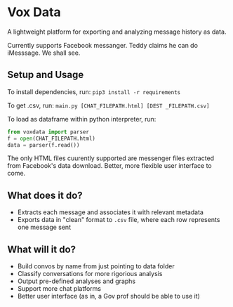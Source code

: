 # Vox Data 

A lightweight platform for exporting and analyzing message history as data. 

Currently supports Facebook messanger. Teddy claims he can do iMesssage. We shall see. 

## Setup and Usage
To install dependencies, run: `pip3 install -r requirements`

To get .csv, run: `main.py [CHAT_FILEPATH.html] [DEST _FILEPATH.csv]`

To load as dataframe within python interpreter, run: 
```python
from voxdata import parser
f = open(CHAT_FILEPATH.html)
data = parser(f.read())
```

The only HTML files cuurently supported are messenger files extracted from Facebook's data download. Better, more flexible user interface to come.

## What does it do?

* Extracts each message and associates it with relevant metadata
* Exports data in "clean" format to `.csv` file, where each row represents one message sent 

## What will it do?
* Build convos by name from just pointing to data folder 
* Classify conversations for more rigorious analysis
* Output pre-defined analyses and graphs 
* Support more chat platforms
* Better user interface (as in, a Gov prof should be able to use it)


